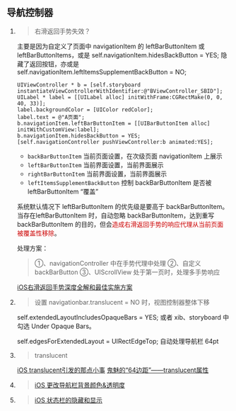 ## 导航控制器

1. > 右滑返回手势失效？

	主要是因为自定义了页面中 navigationItem 的 leftBarButtonItem 或leftBarButtonItems，或是 self.navigationItem.hidesBackButton = YES; 隐藏了返回按钮，亦或是 self.navigationItem.leftItemsSupplementBackButton = NO;
	
	```oc
	UIViewController * b = [self.storyboard instantiateViewControllerWithIdentifier:@"BViewController_SBID"];
    UILabel * label = [[UILabel alloc] initWithFrame:CGRectMake(0, 0, 40, 33)];
    label.backgroundColor = [UIColor redColor];
    label.text = @"A页面";
    b.navigationItem.leftBarButtonItem = [[UIBarButtonItem alloc] initWithCustomView:label];
    b.navigationItem.hidesBackButton = YES;
    [self.navigationController pushViewController:b animated:YES];
	```
	
	* ``backBarButtonItem``   当前页面设置，在次级页面 navigationItem 上展示
	* ``leftBarButtonItem``   当前界面设置，当前界面展示
	* ``rightBarButtonItem``  当前界面设置，当前界面展示
	* ``leftItemsSupplementBackButton``  控制 backBarButtonItem 是否被 leftBarButtonItem “覆盖”

	系统默认情况下 leftBarButtonItem 的优先级是要高于 backBarButtonItem。当存在leftBarButtonItem 时，自动忽略 backBarButtonItem，达到重写 backBarButtonItem 的目的，但会<font color=#cc0000>造成右滑返回手势的响应代理从当前页面被覆盖性移除</font>。
	
	处理方案：
	> ①、navigationController 中在手势代理中处理
	> ②、自定义 backBarButton
	> ③、UIScrollView 处于第一页时，处理多手势响应
	
	[iOS右滑返回手势深度全解和最佳实施方案](http://www.cocoachina.com/articles/23269)
	
2. > 设置 navigationbar.translucent = NO 时，视图控制器整体下移

	self.extendedLayoutIncludesOpaqueBars = YES; 或者 xib、storyboard 中勾选 Under Opaque Bars。
	
    self.edgesForExtendedLayout = UIRectEdgeTop;  自动处理导航栏 64pt

3. > translucent

	[iOS translucent引发的那点小事](https://www.jianshu.com/p/a75632bab095)
	[鬼魅的“64边距”——translucent属性](https://www.jianshu.com/p/930643270455)
	
4. > [iOS 更改导航栏背景颜色&透明度](https://www.jianshu.com/p/a08f6c727a43)

5. > [iOS 状态栏的隐藏和显示](https://www.jianshu.com/p/4b2aa09bee06)